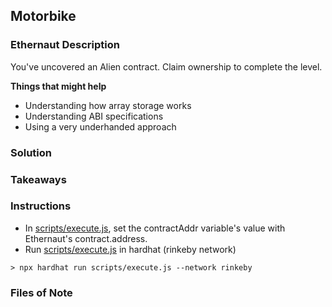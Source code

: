 ## Motorbike

### Ethernaut Description
You've uncovered an Alien contract. Claim ownership to complete the level.

**Things that might help**

* Understanding how array storage works
* Understanding ABI specifications
* Using a very underhanded approach


### Solution 

### Takeaways

### Instructions
- In [scripts/execute.js](scripts/execute.js), set the contractAddr variable's value with Ethernaut's contract.address. 
- Run [scripts/execute.js](scripts/execute.js) in hardhat (rinkeby network)

`> npx hardhat run scripts/execute.js --network rinkeby`

### Files of Note

